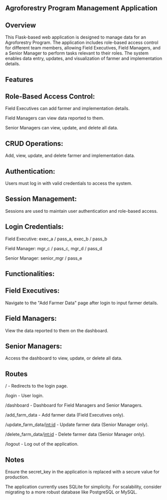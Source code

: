  ## Agroforestry Program Management Application

 ## Overview

This Flask-based web application is designed to manage data for an Agroforestry Program. The application includes role-based access control for different team members, allowing Field Executives, Field Managers, and a Senior Manager to perform tasks relevant to their roles. The system enables data entry, updates, and visualization of farmer and implementation details.

## Features

## Role-Based Access Control:

Field Executives can add farmer and implementation details.

Field Managers can view data reported to them.

Senior Managers can view, update, and delete all data.

## CRUD Operations:

Add, view, update, and delete farmer and implementation data.

## Authentication:

Users must log in with valid credentials to access the system.

## Session Management:

Sessions are used to maintain user authentication and role-based access.

## Login Credentials:

Field Executive: exec_a / pass_a, exec_b / pass_b

Field Manager: mgr_c / pass_c, mgr_d / pass_d

Senior Manager: senior_mgr / pass_e

## Functionalities:

## Field Executives:

Navigate to the "Add Farmer Data" page after login to input farmer details.

## Field Managers:

View the data reported to them on the dashboard.

## Senior Managers:

Access the dashboard to view, update, or delete all data.

## Routes

/ - Redirects to the login page.

/login - User login.

/dashboard - Dashboard for Field Managers and Senior Managers.

/add_farm_data - Add farmer data (Field Executives only).

/update_farm_data/<int:id> - Update farmer data (Senior Manager only).

/delete_farm_data/<int:id> - Delete farmer data (Senior Manager only).

/logout - Log out of the application.

## Notes

Ensure the secret_key in the application is replaced with a secure value for production.

The application currently uses SQLite for simplicity. For scalability, consider migrating to a more robust database like PostgreSQL or MySQL.









 
